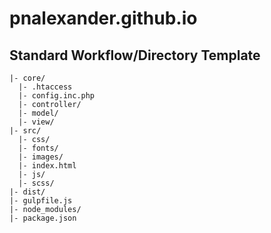 # pnalexander.github.io

## Standard Workflow/Directory Template ##
    |- core/
      |- .htaccess
      |- config.inc.php
      |- controller/
      |- model/
      |- view/
    |- src/
      |- css/
      |- fonts/
      |- images/
      |- index.html
      |- js/
      |- scss/
    |- dist/
    |- gulpfile.js
    |- node_modules/
    |- package.json
